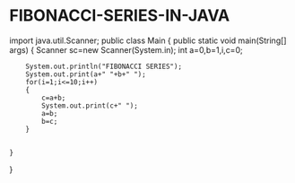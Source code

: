 # FIBONACCI-SERIES-IN-JAVA
import java.util.Scanner;
public class Main
{
	public static void main(String[] args)
	{
	    Scanner sc=new Scanner(System.in);
	    int a=0,b=1,i,c=0;
		
		System.out.println("FIBONACCI SERIES");
	    System.out.print(a+" "+b+" ");
	    for(i=1;i<=10;i++)
	    {
	        c=a+b;
	        System.out.print(c+" ");
	        a=b;
	        b=c;
	    }
	    
	    
	}
}
